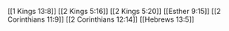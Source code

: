 [[1 Kings 13:8]]
[[2 Kings 5:16]]
[[2 Kings 5:20]]
[[Esther 9:15]]
[[2 Corinthians 11:9]]
[[2 Corinthians 12:14]]
[[Hebrews 13:5]]
